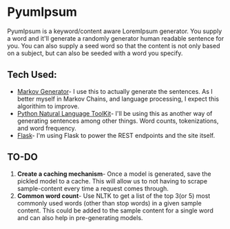 # PyumIpsum
PyumIpsum is a keyword/content aware LoremIpsum generator. You supply a word and it'll generate a randomly generator human readable sentence for you. You can also supply a seed word so that the content is not only based on a subject, but can also be seeded with a word you specify.

## Tech Used:

* [Markov Generator](https://github.com/TehMillhouse/PyMarkovChain)- I use this to actually generate the sentences. As I better myself in Markov Chains, and language processing, I expect this algorithim to improve.
* [Python Natural Language ToolKit](http://www.nltk.org/)- I'll be using this as another way of generating sentences among other things. Word counts, tokenizations, and word frequency.
* [Flask](http://flask.pocoo.org/)- I'm using Flask to power the REST endpoints and the site itself.


## TO-DO

1. **Create a caching mechanism**- Once a model is generated, save the pickled model to a cache. This will allow us to not having to scrape sample-content every time a request comes through.
2. **Common word count**- Use NLTK to get a list of the top 3(or 5) most commonly used words (other than stop words) in a given sample content. This could be added to the sample content for a single word and can also help in pre-generating models.